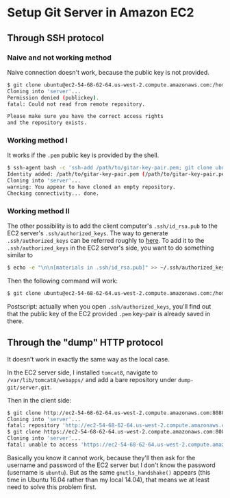 # Setup Git Server in Amazon EC2

## Through SSH protocol

### Naive and not working method

Naive connection doesn't work, because the public key is not provided.

```bash
$ git clone ubuntu@ec2-54-68-62-64.us-west-2.compute.amazonaws.com:/home/ubuntu/server.git
Cloning into 'server'...
Permission denied (publickey).
fatal: Could not read from remote repository.

Please make sure you have the correct access rights
and the repository exists.
```

### Working method I

It works if the `.pem` public key is provided by the shell.

```bash
$ ssh-agent bash -c 'ssh-add /path/to/gitar-key-pair.pem; git clone ubuntu@ec2-54-68-62-64.us-west-2.compute.amazonaws.com:/home/ubuntu/server.git'
Identity added: /path/to/gitar-key-pair.pem (/path/to/gitar-key-pair.pem)
Cloning into 'server'...
warning: You appear to have cloned an empty repository.
Checking connectivity... done.
```

### Working method II

The other possibility is to add the client computer's `.ssh/id_rsa.pub` to the EC2 server's `.ssh/authorized_keys`. The way to generate `.ssh/authorized_keys` can be referred roughly to [here](https://help.github.com/articles/generating-a-new-ssh-key-and-adding-it-to-the-ssh-agent/). To add it to the `.ssh/authorized_keys` in the EC2 server's side, you want to do something similar to

```bash
$ echo -e "\n\n[materials in .ssh/id_rsa.pub]" >> ~/.ssh/authorized_keys
```

Then the following command will work:

```bash
$ git clone ubuntu@ec2-54-68-62-64.us-west-2.compute.amazonaws.com:/home/ubuntu/server.git
```

Postscript: actually when you open `.ssh/authorized_keys`, you'll find out that the public key of the EC2 provided `.pem` key-pair is already saved in there.

## Through the "dump" HTTP protocol

It doesn't work in exactly the same way as the local case.

In the EC2 server side, I installed `tomcat8`, navigate to `/var/lib/tomcat8/webapps/` and add a bare repository under `dump-git/server.git`.

Then in the client side:

```bash
$ git clone http://ec2-54-68-62-64.us-west-2.compute.amazonaws.com:8080/dump-git/server.git
Cloning into 'server'...
fatal: repository 'http://ec2-54-68-62-64.us-west-2.compute.amazonaws.com:8080/dump-git/server.git/' not found
$ git clone https://ec2-54-68-62-64.us-west-2.compute.amazonaws.com:8080/dump-git/server.git
Cloning into 'server'...
fatal: unable to access 'https://ec2-54-68-62-64.us-west-2.compute.amazonaws.com:8080/dump-git/server.git/': gnutls_handshake() failed: An unexpected TLS packet was received.
```

Basically you know it cannot work, because they'll then ask for the username and password of the EC2 server but I don't know the password (username is `ubuntu`). But as the same `gnutls_handshake()` appears (this time in Ubuntu 16.04 rather than my local 14.04), that means we at least need to solve this problem first.
